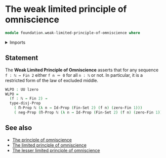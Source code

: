 # The weak limited principle of omniscience

```agda
module foundation.weak-limited-principle-of-omniscience where
```

<details><summary>Imports</summary>

```agda
open import elementary-number-theory.natural-numbers

open import foundation.disjunction
open import foundation.negation

open import foundation-core.propositions
open import foundation-core.sets
open import foundation-core.universe-levels

open import univalent-combinatorics.standard-finite-types
```

</details>

## Statement

The **Weak Limited Principle of Omniscience** asserts that for any sequence
`f : ℕ → Fin 2` either `f n ＝ 0` for all `n : ℕ` or not. In particular, it is a
restricted form of the law of excluded middle.

```agda
WLPO : UU lzero
WLPO =
  (f : ℕ → Fin 2) →
  type-disj-Prop
    ( Π-Prop ℕ (λ n → Id-Prop (Fin-Set 2) (f n) (zero-Fin 1)))
    ( neg-Prop (Π-Prop ℕ (λ n → Id-Prop (Fin-Set 2) (f n) (zero-Fin 1))))
```

## See also

- [The principle of omniscience](foundation.principle-of-omniscience.md)
- [The limited principle of omniscience](foundation.limited-principle-of-omniscience.md)
- [The lesser limited principle of omniscience](foundation.lesser-limited-principle-of-omniscience.md)
